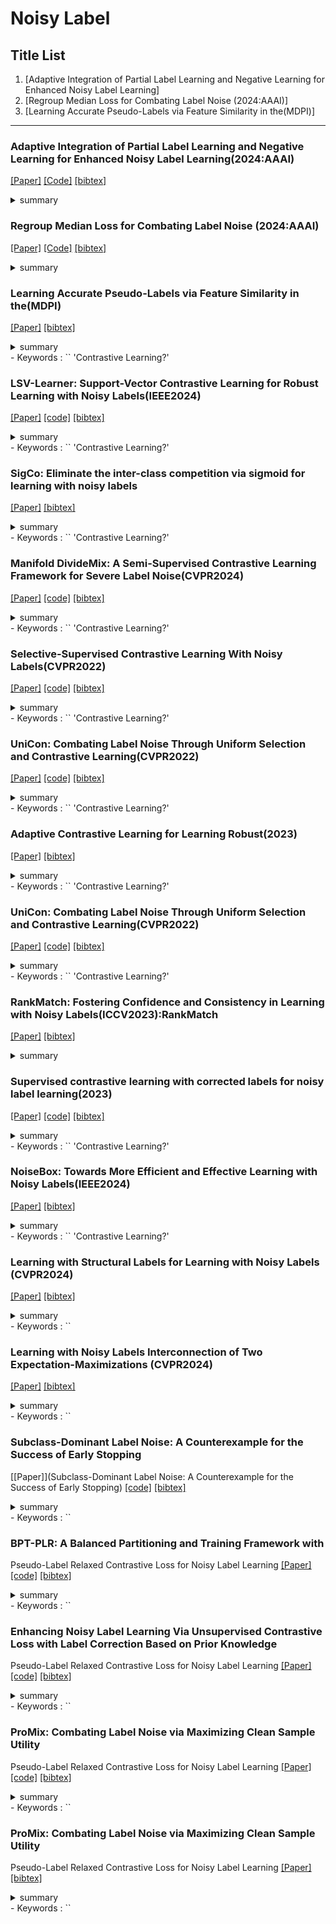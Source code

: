 
# Noisy Label


## Title List

1. [Adaptive Integration of Partial Label Learning and Negative Learning for Enhanced Noisy Label Learning]
2. [Regroup Median Loss for Combating Label Noise (2024:AAAI)]
3. [Learning Accurate Pseudo-Labels via Feature Similarity in the(MDPI)]

---


### Adaptive Integration of Partial Label Learning and Negative Learning for Enhanced Noisy Label Learning(2024:AAAI)
[[Paper]](https://ojs.aaai.org/index.php/AAAI/article/view/28284/28559)
[[Code]](https://github.com/NUST-Machine-Intelligence-Laboratory/NPN)
[[bibtex]](https://ojs.aaai.org/index.php/AAAI/article/view/28284)
<details><summary>summary</summary><div>
データセットがCIFAR-100から派生したCIFAR-100N使っている．
部分ラベル学習(PLL:各サンプルに複数のラベルが与えられる)とNegative learning(NL)を統合している．
PLLで複数のラベルが含まれているから正解ラベルが含まれていることが保証されるようにしている．信頼性とかを使っているぽい
NLを用いて入力された画像はこの補完ラベルに属さないみたいなことを学習しているぽい?
</div></details> 

### Regroup Median Loss for Combating Label Noise (2024:AAAI)
[[Paper]](https://ojs.aaai.org/index.php/AAAI/article/view/29250/30360)
[[Code]](https://github.com/Feng-peng-Li/Regroup-Loss-Median-to-Combat-Label-Noise)
[[bibtex]](https://ojs.aaai.org/index.php/AAAI/article/view/29250)
<details><summary>summary</summary><div>
Instanceノイズが登場している(CIFAR)
CIFAR-10のSymmetric50%で90%弱だったのであまり正解率高くない?
ノイズのあるサンプルの損失を修正する．
トレーニングサンプルと同じラベルを持つサンプルをランダムに選択し，再グループ化する．
</div></details> 

### Learning Accurate Pseudo-Labels via Feature Similarity in the(MDPI)
[[Paper]](https://www.mdpi.com/2076-3417/14/7/2759/pdf?version=1711447152)
[[bibtex]](https://www.mdpi.com/2076-3417/14/7/2759)
<details><summary>summary</summary><div>
モデル予測と特徴量の類似性からの情報を利用する特徴擬似ラベル(FPL)を使っている．
精度Clothing1Mで73.54%
CIFARは少し低そうな印象
各クラスの特徴の中心(式を見た感じ論文で用いた重心とは違いそうだった)を計算し，各サンプルとのcos類似度を求め，最も類似性の高いクラスを特徴ラベル(ハードラベル？)とする．特徴ラベルとモデルの予測クラスから特徴擬似ラベルを作成している．
特徴量に対する擬似ラベルを考えている．
次やりたかったことに似ている気がする．
</div></details> 
- Keywords : `` 'Contrastive Learning?'

### LSV-Learner: Support-Vector Contrastive Learning for Robust Learning with Noisy Labels(IEEE2024)
[[Paper]](https://ieeexplore.ieee.org/stamp/stamp.jsp?tp=&arnumber=10495194)
[[code]](https://github.com/yanliji/SV-Learner)
[[bibtex]](https://ieeexplore.ieee.org/abstract/document/10495194)
<details><summary>summary</summary><div>
対照学習にサポートベクターマシン(SVM)を導入した(SVCL)を使っている．
各クラスの特徴分布境界でSVMを考える．ここで，サポートベクトルはクリーンなセットから選択する．
TCLが引用されていた
サポートベクトル対照学習(SVCL)は、サポートベクトルを使用して超平面を構築し、異なるカテゴリの特徴分布間の超平面マージンを最大化することで、特徴分布の収束を最適化し、半教師付き分類に役立つ。
精度が高い
</div></details> 
- Keywords : `` 'Contrastive Learning?'

### SigCo: Eliminate the inter-class competition via sigmoid for learning with noisy labels
[[Paper]](https://openaccess.thecvf.com/content/CVPR2022/papers/Li_Selective-Supervised_Contrastive_Learning_With_Noisy_Labels_CVPR_2022_paper.pdf)
[[bibtex]](https://www.sciencedirect.com/science/article/pii/S0950705124002867)
<details><summary>summary</summary><div>
データセットはCIFAR-10N, CIFAR-100Nなどを使っている
クラスごとにしきい値を用いて判断しており，複数のクラスでしきい値を超えたサンプルはハードとしている．
データをシグモイド予測に基づいて，サンプルをクリーン，ハード，ノイジーに分割する
また，ネットワークの表現学習を暗黙的に学習している．
そのため，対照学習も用いている．
この際ポジティブとしてクリーンセット内の同じクラスのサンプルを選択している．
精度が高い
</div></details> 
- Keywords : `` 'Contrastive Learning?'

### Manifold DivideMix: A Semi-Supervised Contrastive Learning Framework for Severe Label Noise(CVPR2024)
[[Paper]](https://openaccess.thecvf.com/content/CVPR2024W/VAND/papers/Fooladgar_Manifold_DivideMix_A_Semi-Supervised_Contrastive_Learning_Framework_for_Severe_Label_CVPRW_2024_paper.pdf)
[[code]](https://github.com/Fahim-F/ManifoldDivideMix)
[[bibtex]](https://openaccess.thecvf.com/content/CVPR2024W/VAND/html/Fooladgar_Manifold_DivideMix_A_Semi-Supervised_Contrastive_Learning_Framework_for_Severe_Label_CVPRW_2024_paper.html)
<details><summary>summary</summary><div>
ベースはDivideMix
はじめに対照学習を用いて埋め込み空間を学習する(warmup)
ラベルの信頼度は埋め込み空間に基づいて分布外検出を用いて行われている(TCLと同じやと思う)
MixUpにサンプル，ラベルの他に埋め込み空間でも結合している
</div></details> 
- Keywords : `` 'Contrastive Learning?'

### Selective-Supervised Contrastive Learning With Noisy Labels(CVPR2022)
[[Paper]](https://openaccess.thecvf.com/content/CVPR2024W/VAND/papers/Fooladgar_Manifold_DivideMix_A_Semi-Supervised_Contrastive_Learning_Framework_for_Severe_Label_CVPRW_2024_paper.pdf)
[[code]](https://github.com/ShikunLi/Sel-CL)
[[bibtex]](https://openaccess.thecvf.com/content/CVPR2022/html/Li_Selective-Supervised_Contrastive_Learning_With_Noisy_Labels_CVPR_2022_paper.html)
<details><summary>summary</summary><div>
選択的教師あり対照学習を用いている
選択手法は，対照サンプルに対して類似度の高いサンプルのラベルで多数決を取る. 1つのクラスが擬似ラベルとして割り振られるイメージ(擬似ラベル1とする)
擬似ラベル1を基に，類似性の高いサンプルのラベルの割合を擬似ラベルとする．
</div></details> 
- Keywords : `` 'Contrastive Learning?'

### UniCon: Combating Label Noise Through Uniform Selection and Contrastive Learning(CVPR2022)
[[Paper]](https://openaccess.thecvf.com/content/CVPR2022/papers/Karim_UniCon_Combating_Label_Noise_Through_Uniform_Selection_and_Contrastive_Learning_CVPR_2022_paper.pdf)
[[code]](https://github.com/nazmul-karim170/UNICON-Noisy-Label)
[[bibtex]](https://openaccess.thecvf.com/content/CVPR2022/html/Karim_UniCon_Combating_Label_Noise_Through_Uniform_Selection_and_Contrastive_Learning_CVPR_2022_paper.html)
<details><summary>summary</summary><div>
ラベルありサンプルの個数をクラス毎に均等にしている．
FixMatchベースのSSLに教師なし対照学習を組み込んでいる
</div></details> 
- Keywords : `` 'Contrastive Learning?'


### Adaptive Contrastive Learning for Learning Robust(2023)
[[Paper]](https://dl.acm.org/doi/pdf/10.1145/3581783.3612491)
[[bibtex]](https://dl.acm.org/doi/abs/10.1145/3581783.3612491)
<details><summary>summary</summary><div>
ラベルありサンプルの個数をクラス毎に均等にしている．
FixMatchベースのSSLに教師なし対照学習を組み込んでいる
</div></details> 
- Keywords : `` 'Contrastive Learning?'


### UniCon: Combating Label Noise Through Uniform Selection and Contrastive Learning(CVPR2022)
[[Paper]](https://openaccess.thecvf.com/content/CVPR2022/papers/Karim_UniCon_Combating_Label_Noise_Through_Uniform_Selection_and_Contrastive_Learning_CVPR_2022_paper.pdf)
[[code]](https://github.com/nazmul-karim170/UNICON-Noisy-Label)
[[bibtex]](https://openaccess.thecvf.com/content/CVPR2022/html/Karim_UniCon_Combating_Label_Noise_Through_Uniform_Selection_and_Contrastive_Learning_CVPR_2022_paper.html)
<details><summary>summary</summary><div>
適応的対照学習法(ACLを提案)→ 固定されたしきい値の代わりに，自己適応的しきい値を使用して，対照学習のペアを選択する
</div></details> 
- Keywords : `` 'Contrastive Learning?'

### RankMatch: Fostering Confidence and Consistency in Learning with Noisy Labels(ICCV2023):RankMatch
[[Paper]](https://openaccess.thecvf.com/content/ICCV2023/papers/Zhang_RankMatch_Fostering_Confidence_and_Consistency_in_Learning_with_Noisy_Labels_ICCV_2023_paper.pdf)
[[bibtex]](https://openaccess.thecvf.com/content/ICCV2023/html/Zhang_RankMatch_Fostering_Confidence_and_Consistency_in_Learning_with_Noisy_Labels_ICCV_2023_paper.html)
<details><summary>summary</summary><div>
信頼投票によるサンプリングを導入 → 信頼できるサンプルからの重心をクラスタ平均とする(各クラスプロトタイプ複数個できる感じやと思う)
対照学習では，特徴ベクトルに重要度をつけて重要度が高いところの類似性が高くなることを優先して学習している?
</div></details> 

### Supervised contrastive learning with corrected labels for noisy label learning(2023)
[[Paper]](https://link.springer.com/content/pdf/10.1007/s10489-023-05018-0.pdf)
[[code]](https://github.com/ChenyangLu922/SCL2.git)
[[bibtex]](https://link.springer.com/article/10.1007/s10489-023-05018-0)
<details><summary>summary</summary><div>
教師あり対照学習に修正ラベルの概念を導入した．同じソフトラベルを共有するサンプルは正のペアとしている．また，プロトタイプを用いた対照学習も行っている．
</div></details> 
- Keywords : `` 'Contrastive Learning?'

### NoiseBox: Towards More Efficient and Effective Learning with Noisy Labels(IEEE2024)
[[Paper]](https://ieeexplore.ieee.org/stamp/stamp.jsp?tp=&arnumber=10594806)
[[bibtex]](https://ieeexplore.ieee.org/abstract/document/10594806)
<details><summary>summary</summary><div>
NoiseBoxを導入した学習法．精度がすごく高い．既存のサンプル選択の多くと組み合わせることが可能
</div></details> 
- Keywords : `` 'Contrastive Learning?'

### Learning with Structural Labels for Learning with Noisy Labels (CVPR2024)
[[Paper]](https://openaccess.thecvf.com/content/CVPR2024/papers/Kim_Learning_with_Structural_Labels_for_Learning_with_Noisy_Labels_CVPR_2024_paper.pdf)
[[bibtex]](https://openaccess.thecvf.com/content/CVPR2024/html/Kim_Learning_with_Structural_Labels_for_Learning_with_Noisy_Labels_CVPR_2024_paper.html)
<details><summary>summary</summary><div>
CIFAR-10 Sym.20%の正解率97%超えていた．
分布情報構造ラベルを導入した．これは，
</div></details> 
- Keywords : `` 

### Learning with Noisy Labels Interconnection of Two Expectation-Maximizations (CVPR2024)
[[Paper]](https://arxiv.org/pdf/2401.04390)
[[bibtex]](https://arxiv.org/abs/2401.04390)
<details><summary>summary</summary><div>
CIFAR-10 Sym.20%の正解率97%超えていた．
mineネットワークと補助ネットワークを使って学習していた．
補助ネットワークは擬似ラベルを推定するために存在する．
</div></details> 
- Keywords : `` 

### Subclass-Dominant Label Noise: A Counterexample for the Success of Early Stopping
[[Paper]](Subclass-Dominant Label Noise: A Counterexample for the Success of Early Stopping)
[[code]](https://github.com/tmllab/2023_NeurIPS_SDN)
[[bibtex]](https://proceedings.neurips.cc/paper_files/paper/2023/hash/d763b4a2dde0ae7b77498516ce9f439e-Abstract-Conference.html)
<details><summary>summary</summary><div>
NoiseClusterの基本原理は「レイターストッピング（later stopping）」に基づいている。従来はノイズデータが時間とともに表現を劣化させると考えられていたが，本研究では，レイターストッピングによって得られる長期間トレーニングされた表現が，ノイズのある例の高次の意味をより効果的に捉えることができることを示している。これにより，特徴が似ているノイズのある例の埋め込みが互いに近づくクラスタリング効果が生じる。
具体的には，まずネットワークのトレーニングをレイターストッピングで停止した後，特徴密度に基づいてこれらの特徴をクラスごとにグループ化し，最も大きなグループを「クリーングループ」として識別する。これは正しいラベルである可能性が高いためであり，残りのグループは「誤ラベルの可能性があるグループ」として扱う。
</div></details> 
- Keywords : `` 

### BPT-PLR: A Balanced Partitioning and Training Framework with
Pseudo-Label Relaxed Contrastive Loss for Noisy Label Learning
[[Paper]](file:///Users/reo/Desktop/entropy-26-00589.pdf)
[[code]](https://github.com/LanXiaoPang613/BPT-PLR)
[[bibtex]](https://www.mdpi.com/1099-4300/26/7/589)
<details><summary>summary</summary><div>
本研究では「BPT-PLR」と呼ばれる，擬似ラベル緩和コントラスト損失を用いたバランス分割・訓練フレームワークを提案する。このフレームワークは，2次元ガウス混合モデルを用いたバランス分割プロセス（BP-GMM）と，擬似ラベル緩和コントラスト損失を用いた半教師ありオーバーサンプリング訓練プロセス（SSO-PLR）という2つの重要なプロセスから構成される。前者は，意味的な特徴情報とモデルの予測結果の両方を利用してノイズラベルを識別し，分割されたサブセット間のクラスバランスを可能な限り保つためのバランス調整戦略を導入する。後者は，最新の擬似ラベル緩和コントラスト損失を採用して教師なしコントラスト損失を置き換え，半教師あり学習と教師なしコントラスト損失間の最適化の衝突を軽減し，性能を向上させる。
精度はめっちゃ高い
</div></details> 
- Keywords : `` 

### Enhancing Noisy Label Learning Via Unsupervised Contrastive Loss with Label Correction Based on Prior Knowledge
Pseudo-Label Relaxed Contrastive Loss for Noisy Label Learning
[[Paper]](https://ieeexplore.ieee.org/stamp/stamp.jsp?tp=&arnumber=10446840)
[[code]](https://github.com/LanXiaoPang613/BPT-PLR)
[[bibtex]](https://ieeexplore.ieee.org/abstract/document/10446840)
<details><summary>summary</summary><div>
本手法では，事前学習済みの視覚・言語モデルの事前知識を導入することで，NLLの学習プロセスに依存せずにクリーンサンプルを効果的に選択することが可能となる。
提案手法では，データセット内の画像とラベルを事前学習済みの視覚と言語モデルによって構築された潜在空間に埋め込み，埋め込み表現間の距離に基づいてラベル修正を行う．
CIFAR-10,100のSym.80,90%しか実験してないが，CIFAR-10では，Sym.20%とあまり変わらない正解率(96.8)．CIFAR-100でも70を超えている．
</div></details> 
- Keywords : `` 

### ProMix: Combating Label Noise via Maximizing Clean Sample Utility
Pseudo-Label Relaxed Contrastive Loss for Noisy Label Learning
[[Paper]](https://arxiv.org/pdf/2207.10276)
[[code]](https://github.com/Justherozen/ProMix)
[[bibtex]](https://arxiv.org/abs/2207.10276)
<details><summary>summary</summary><div>
観測されたラベルに対して高い予測スコアを持つサンプルを収集することで，基礎となるクラスごとの選択セットを動的に拡張する「進行的選択メカニズム」を提案する。
この最大選択手順には，SSLに対する副作用が伴う可能性がある。第一に，クリーンサンプルが異なるラベル間で均等に分布しない可能性があり，ラベル分布に偏りが生じる。第二に，選択手順と半教師あり学習手順が緊密に依存しているため，自らのエラーを繰り返し確認する「確認バイアス」に起因する問題が発生する可能性がある。これらの問題を軽減するために，以下の2つの主要な要素を含む「デバイアス化SSLトレーニングフレームワーク」を開発した。1つ目は補助的な擬似ヘッドで，信頼性の低い擬似ラベルの生成と利用を分離し，モデルがエラーを自己確認することを防ぐものである。2つ目は，偏った擬似ラベルとクロスエントロピー損失を同時に補正するキャリブレーションアルゴリズムを組み込むことである。
精度高い．特に低ノイズ率に強い
</div></details> 
- Keywords : `` 

### ProMix: Combating Label Noise via Maximizing Clean Sample Utility
Pseudo-Label Relaxed Contrastive Loss for Noisy Label Learning
[[Paper]](file:///Users/reo/Desktop/entropy-26-00308-v2.pdf)
[[bibtex]](https://www.mdpi.com/1099-4300/26/4/308)
<details><summary>summary</summary><div>
観測されたラベルに対して高い予測スコアを持つサンプルを収集することで，基礎となるクラスごとの選択セットを動的に拡張する「進本研究では，ラベルノイズのある画像データに効果的に対応するために，ツインコントラストクラスタリングに基づく予測一貫性正則化（TPCR）を提案する。本手法は2つの主要なコンポーネントから成る。サンプルの類似性を正確かつ効率的に特定し，自己教師あり学習に伴うリスクを軽減するために，TPCRは表現学習のフレームワークとしてツインコントラストクラスタリング（TCC）【12】を採用した。TCCをラベル一貫性を反映する表現を生成できるよう改善し，最初のリスクに対処している。TCCのプレテキストタスクが入力サンプルを異なるグループにクラスタリングするため，同じクラスタに属するサンプルは追加計算なしに本質的に類似していると見なすことができ，2つ目のリスクを回避する。次に，改良されたTCCのクラスタリング結果に基づき，各クラスタ内での分類の一貫性を高めるため，モデル出力とプロトタイプ間のクロスエントロピーを罰則化するプロトタイプベースの正則化手法を設計した
</div></details> 
- Keywords : `` 

